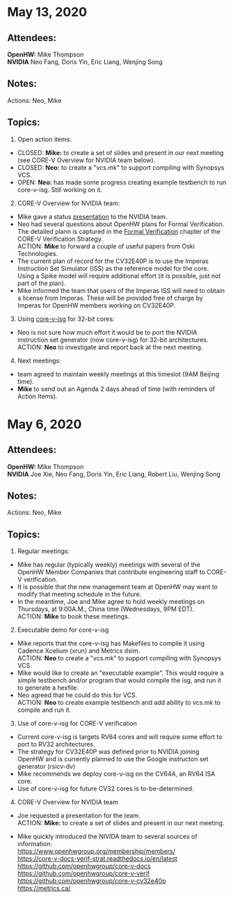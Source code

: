 May 13, 2020
===========

Attendees:
----------

**OpenHW:** Mike Thompson <br>
**NVIDIA** Neo Fang, Doris Yin, Eric Liang, Wenjing Song

Notes:
------

Actions: Neo, Mike

Topics:
--------

1. Open action items:

- CLOSED: **Mike:** to create a set of slides and present in our next meeting (see CORE-V Overview for NVIDIA team below).
- CLOSED: **Neo:** to create a "vcs.mk" to support compiling with Synopsys VCS.
- OPEN: **Neo:** has made some progress creating example testbench to run core-v-isg.  Still working on it.

2. CORE-V Overview for NVIDIA team:

- Mike gave a status [presentation](https://github.com/openhwgroup/core-v-docs/blob/master/verif/Common/Presentations/20200512_OpenHW_Verif_Status.pdf) to the NVIDIA team.
- Neo had several questions about OpenHW plans for Formal Verification.  The detailed plann is captured in the [Formal Verification](https://core-v-docs-verif-strat.readthedocs.io/en/latest/formal.html) chapter of the CORE-V Verification Strategy.<br>
ACTION: **Mike** to forward a couple of useful papers from Oski Technologies.
- The current plan of record for the CV32E40P is to use the Imperas Instruction Set Simulator (ISS) as the reference model for the core.  Using a Spike model will require additional effort (it is possible, just not part of the plan).
- Mike informed the team that users of the Imperas ISS will need to obtain a license from Imperas.  These will be provided free of charge by Imperas for OpenHW members working on CV32E40P.

3. Using [core-v-isg](https://github.com/openhwgroup/core-v-isg) for 32-bit cores:

- Neo is not sure how much effort it would be to port the NVIDIA instruction set generator (now core-v-isg) for 32-bit architectures.<br>
ACTION: **Neo** to investigate and report back at the next meeting.

4. Next meetings:

- team agreed to maintain weekly meetings at this timeslot (9AM Beijing time).
- **Mike** to send out an Agenda 2 days ahead of time (with reminders of Action Items).


May 6, 2020
===========

Attendees:
----------

**OpenHW:** Mike Thompson <br>
**NVIDIA** Joe Xie, Neo Fang, Doris Yin, Eric Liang, Robert Liu, Wenjing Song

Notes:
------

Actions: Neo, Mike


Topics:
-------
1. Regular meetings:

- Mike has regular (typically weekly) meetings with several of the OpenHW Member
Companies that contribute engineering staff to CORE-V verification.
- It is possible that the new management team at OpenHW may want to modify that
meeting schedule in the future.
- In the meantime, Joe and Mike agree to hold weekly meetings on Thursdays, at
9:00A.M., China time (Wednesdays, 9PM EDT).<br>
ACTION: **Mike** to book these meetings.

2. Executable demo for core-v-isg

- Mike reports that the core-v-isg has Makefiles to compile it using
Cadence Xcelium (xrun) and Metrics dsim.<br>
ACTION: **Neo** to create a "vcs.mk" to support compiling with Synopsys VCS.
- Mike would like to create an "executable example".  This would require a simple
testbench and/or program  that would compile the isg, and run it to generate a hexfile.
- Neo agreed that he could do this for VCS.<br>
ACTION:  **Neo** to create example testbench and add ability to vcs.mk to compile
and run it.


3. Use of core-v-isg for CORE-V verification

- Current core-v-isg is targets RV64 cores and will require some effort to port
to RV32 architectures.
- The strategy for CV32E40P was defined prior to NVIDIA joining OpenHW and is
currently planned to use the Google instructon set generator (rsicv-dv)
- Mike recommends we deploy core-v-isg on the CV64A, an RV64 ISA core.
- Use of core-v-isg for future CV32 cores is to-be-determined.

4. CORE-V Overview for NVIDIA team

- Joe requested a presentation for the team.<br>
ACTION: **Mike:** to create a set of slides and present in our next meeting.

- Mike quickly introduced the NIVIDA team to several sources of information:<br>
https://www.openhwgroup.org/membership/members/ <br>
https://core-v-docs-verif-strat.readthedocs.io/en/latest <br>
https://github.com/openhwgroup/core-v-docs <br>
https://github.com/openhwgroup/core-v-verif <br>
https://github.com/openhwgroup/core-v-cv32e40p <br>
https://metrics.ca/ <br>
